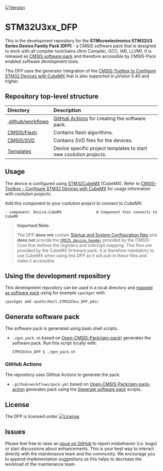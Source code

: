 [![Version](https://img.shields.io/github/v/release/Open-CMSIS-Pack/STM32U3xx_DFP)](https://github.com/Open-CMSIS-Pack/STM32U3xx_DFP/releases/latest)

# STM32U3xx_DFP

This is the development repository for the **STMicroelectronics STM32U3 Series Device Family Pack (DFP)** - a CMSIS software pack that is designed to work with all compiler toolchains (Arm Compiler, GCC, IAR, LLVM). It is released as [CMSIS software pack](https://www.keil.arm.com/packs/stm32u3xx_dfp-keil) and therefore accessible by CMSIS-Pack enabled software development tools.

This DFP uses the generator integration of the [CMSIS-Toolbox to Configure STM32 Devices with CubeMX](https://open-cmsis-pack.github.io/cmsis-toolbox/CubeMX) that is also supported in µVision 5.40 and higher.

## Repository top-level structure

Directory                   | Description
:---------------------------|:--------------
[.github/workflows](https://github.com/Open-CMSIS-Pack/STM32U3xx_DFP/tree/main/.github/workflows)  | [GitHub Actions](#github-actions) for creating the software pack.
[CMSIS/Flash](https://github.com/Open-CMSIS-Pack/STM32U3xx_DFP/tree/main/CMSIS/Flash)              | Contains flash algorithms.
[CMSIS/SVD](https://github.com/Open-CMSIS-Pack/STM32U3xx_DFP/tree/main/CMSIS/SVD)                  | Contains SVD files for the devices.
[Templates](https://github.com/Open-CMSIS-Pack/STM32U3xx_DFP/tree/main/Templates)                  | Device specific project templates to start new *csolution projects*.

## Usage

The device is configured using [STM32CubeMX](https://www.st.com/en/development-tools/stm32cubemx.html) (CubeMX). Refer to [CMSIS-Toolbox - Configure STM32 Devices with CubeMX](https://open-cmsis-pack.github.io/cmsis-toolbox/CubeMX) for usage information with *csolution projects*.

Add this component to your *csolution project* to connect to CubeMX.

    - component: Device:CubeMX                # Component that connects to CubeMX

> **Important Note:**
>
> The DFP **does not** contain [Startup and System Configuration files](https://arm-software.github.io/CMSIS_6/latest/Core/using_pg.html) and **does not** provide the [`CMSIS_device_header`](https://arm-software.github.io/CMSIS_6/latest/Core/using_pg.html#using_packs) provided
> by the CMSIS-Core that defines the registers and interrupt mapping. This files are provided by the CubeMX firmware pack. It is therefore mandatory to use CubeMX when using this DFP as it will pull-in these files and make it accessible.

## Using the development repository

This development repository can be used in a local directory and [mapped as software pack](https://open-cmsis-pack.github.io/cmsis-toolbox/build-tools/#install-a-repository) using for example `cpackget` with:

    cpackget add <path>/Keil.STM32U3xx_DFP.pdsc

## Generate software pack

The software pack is generated using bash shell scripts.

- `./gen_pack.sh` based on [Open-CMSIS-Pack/gen-pack](
https://github.com/Open-CMSIS-Pack/gen-pack)) generates the software pack. Run this script locally with:

      STM32U3xx_DFP $ ./gen_pack.sh

### GitHub Actions

The repository uses GitHub Actions to generate the pack:

- `.github/workflows/pack.yml` based on [Open-CMSIS-Pack/gen-pack-action](https://github.com/Open-CMSIS-Pack/gen-pack-action) generates pack using the [Generate software pack](#generate-software-pack) scripts.

## License

The DFP is licensed under [![License](https://img.shields.io/github/license/Open-CMSIS-Pack/STM32U3xx_DFP?label)](https://github.com/Open-CMSIS-Pack/STM32U3xx_DFP/blob/main/LICENSE).

## Issues

Please feel free to raise an [issue on GitHub](https://github.com/Open-CMSIS-Pack/STM32U3xx_DFP/issues)
to report misbehavior (i.e. bugs) or start discussions about enhancements. This
is your best way to interact directly with the maintenance team and the community.
We encourage you to append implementation suggestions as this helps to decrease the
workload of the maintenance team.

